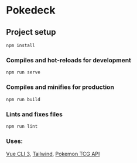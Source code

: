 # Pokedeck

## Project setup
```
npm install
```

### Compiles and hot-reloads for development
```
npm run serve
```

### Compiles and minifies for production
```
npm run build
```

### Lints and fixes files
```
npm run lint
```

### Uses:
[Vue CLI 3](https://cli.vuejs.org/), [Tailwind](https://tailwindcss.com/), [Pokemon TCG API](https://pokemontcg.io)
